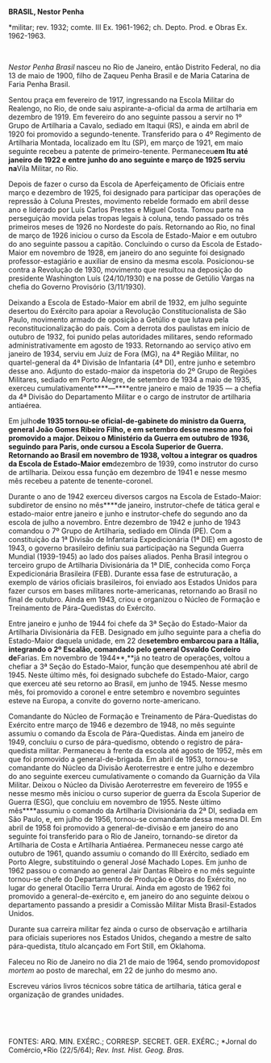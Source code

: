 **BRASIL, Nestor Penha**

\*militar; rev. 1932; comte. III Ex. 1961-1962; ch. Depto. Prod. e Obras
Ex. 1962-1963.

 

*Nestor Penha Brasil* nasceu no Rio de Janeiro, então Distrito Federal,
no dia 13 de maio de 1900, filho de Zaqueu Penha Brasil e de Maria
Catarina de Faria Penha Brasil.

Sentou praça em fevereiro de 1917, ingressando na Escola Militar do
Realengo, no Rio, de onde saiu aspirante-a-oficial da arma de artilharia
em dezembro de 1919. Em fevereiro do ano seguinte passou a servir no 1º
Grupo de Artilharia a Cavalo, sediado em Itaqui (RS), e ainda em abril
de 1920 foi promovido a segundo-tenente. Transferido para o 4º Regimento
de Artilharia Montada, localizado em Itu (SP), em março de 1921, em maio
seguinte recebeu a patente de primeiro-tenente. Permaneceu****em Itu até
janeiro de 1922 e entre junho do ano seguinte e março de 1925 serviu
na****Vila Militar, no Rio.

Depois de fazer o curso da Escola de Aperfeiçamento de Oficiais entre
março e dezembro de 1925, foi designado para participar das operações de
repressão à Coluna Prestes, movimento rebelde formado em abril desse ano
e liderado por Luís Carlos Prestes e Miguel Costa. Tomou parte na
perseguição movida pelas tropas legais à coluna, tendo passado os três
primeiros meses de 1926 no Nordeste do país. Retornando ao Rio, no final
de março de 1926 iniciou o curso da Escola de Estado-Maior e em outubro
do ano seguinte passou a capitão. Concluindo o curso da Escola de
Estado-Maior em novembro de 1928, em janeiro do ano seguinte foi
designado professor-estagiário e auxiliar de ensino da mesma escola.
Posicionou-se contra a Revolução de 1930, movimento que resultou na
deposição do presidente Washington Luís (24/10/1930) e na posse de
Getúlio Vargas na chefia do Governo Provisório (3/11/1930).

Deixando a Escola de Estado-Maior em abril de 1932, em julho seguinte
desertou do Exército para apoiar a Revolução Constitucionalista de São
Paulo, movimento armado de oposição a Getúlio e que lutava pela
reconstitucionalização do país. Com a derrota dos paulistas em início de
outubro de 1932, foi punido pelas autoridades militares, sendo reformado
administrativamente em agosto de 1933. Retornando ao serviço ativo em
janeiro de 1934, serviu em Juiz de Fora (MG), na 4ª Região Militar, no
quartel-general da 4ª Divisão de Infantaria (4ª DI), entre junho e
setembro desse ano. Adjunto do estado-maior da inspetoria do 2º Grupo de
Regiões Militares, sediado em Porto Alegre, de setembro de 1934 a maio
de 1935, exerceu cumulativamente****—****entre janeiro e maio de 1935 —
a chefia da 4ª Divisão do Departamento Militar e o cargo de instrutor de
artilharia antiaérea.

Em julho****de 1935 tornou-se oficial-de-gabinete do ministro da Guerra,
general João Gomes Ribeiro Filho, e em setembro desse mesmo ano foi
promovido a major. Deixou o Ministério da Guerra em outubro de 1936,
seguindo para Paris, onde cursou a Escola Superior de Guerra. Retornando
ao Brasil em novembro de 1938, voltou a integrar os quadros da Escola de
Estado-Maior em****dezembro de 1939, como instrutor do curso de
artilharia. Deixou essa função em dezembro de 1941 e nesse mesmo mês
recebeu a patente de tenente-coronel.

Durante o ano de 1942 exerceu diversos cargos na Escola de Estado-Maior:
subdiretor de ensino no mês****de janeiro, instrutor-chefe de tática
geral e estado-maior entre janeiro e junho e instrutor-chefe do segundo
ano da escola de julho a novembro. Entre dezembro de 1942 e junho de
1943 comandou o 7º Grupo de Artilharia, sediado em Olinda (PE). Com a
constituição da 1ª Divisão de Infantaria Expedicionária (1ª DIE) em
agosto de 1943, o governo brasileiro definiu sua participação na Segunda
Guerra Mundial (1939-1945) ao lado dos países aliados. Penha Brasil
integrou o terceiro grupo de Artilharia Divisionária da 1ª DIE,
conhecida como Força Expedicionária Brasileira (FEB). Durante essa fase
de estruturação, a exemplo de vários oficiais brasileiros, foi enviado
aos Estados Unidos para fazer cursos em bases militares
norte-americanas, retornando ao Brasil no final de outubro. Ainda em
1943, criou e organizou o Núcleo de Formação e Treinamento de
Pára-Quedistas do Exército.

Entre janeiro e junho de 1944 foi chefe da 3ª Seção do Estado-Maior da
Artilharia Divisionária da FEB. Designado em julho seguinte para a
chefia do Estado-Maior daquela unidade, em 22 de****setembro embarcou
para a Itália, integrando o 2º Escalão, comandado pelo general Osvaldo
Cordeiro de****Farias. Em novembro de 1944**,**já no teatro de
operações, voltou a chefiar a 3ª Seção do Estado-Maior, função que
desempenhou até abril de 1945. Neste último mês, foi designado subchefe
do Estado-Maior, cargo que exerceu até seu retorno ao Brasil, em junho
de 1945. Nesse mesmo mês, foi promovido a coronel e entre setembro e
novembro seguintes esteve na Europa, a convite do governo
norte-americano.

Comandante do Núcleo de Formação e Treinamento de Pára-Quedistas do
Exército entre março de 1946 e dezembro de 1948, no mês seguinte assumiu
o comando da Escola de Pára-Quedistas. Ainda em janeiro de 1949,
concluiu o curso de pára-quedismo, obtendo o registro de pára-quedista
militar. Permaneceu à frente da escola até agosto de 1952, mês em que
foi promovido a general-de-brigada. Em abril de 1953, tornou-se
comandante do Núcleo da Divisão Aeroterrestre e entre julho e dezembro
do ano seguinte exerceu cumulativamente o comando da Guarnição da Vila
Militar. Deixou o Núcleo da Divisão Aeroterrestre em fevereiro de 1955 e
nesse mesmo mês iniciou o curso superior de guerra da Escola Superior de
Guerra (ESG), que concluiu em novembro de 1955. Neste último
mês****assumiu o comando da Artilharia Divisionária da 2ª DI, sediada em
São Paulo, e, em julho de 1956, tornou-se comandante dessa mesma DI. Em
abril de 1958 foi promovido a general-de-divisão e em janeiro do ano
seguinte foi transferido para o Rio de Janeiro, tornando-se diretor da
Artilharia de Costa e Artilharia Antiaérea. Permaneceu nesse cargo até
outubro de 1961, quando assumiu o comando do III Exército, sediado em
Porto Alegre, substituindo o general José Machado Lopes. Em junho de
1962 passou o comando ao general Jair Dantas Ribeiro e no mês seguinte
tornou-se chefe do Departamento de Produção e Obras do Exército, no
lugar do general Otacílio Terra Ururaí. Ainda em agosto de 1962 foi
promovido a general-de-exército e, em janeiro do ano seguinte deixou o
departamento passando a presidir a Comissão Militar Mista Brasil-Estados
Unidos.

Durante sua carreira militar fez ainda o curso de observação e
artilharia para oficiais superiores nos Estados Unidos, chegando a
mestre de salto pára-quedista, título alcançado em Fort Still, em
Oklahoma.

Faleceu no Rio de Janeiro no dia 21 de maio de 1964, sendo
promovido*post mortem* ao posto de marechal, em 22 de junho do mesmo
ano.

Escreveu vários livros técnicos sobre tática de artilharia, tática geral
e organização de grandes unidades.

 

 

FONTES: ARQ. MIN. EXÉRC.; CORRESP. SECRET. GER. EXÉRC.; *Jornal do
Comércio,*Rio (22/5/64); *Rev. Inst. Hist. Geog.* *Bras.*

 
